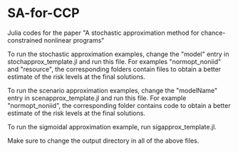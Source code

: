 # SA-for-CCP
Julia codes for the paper "A stochastic approximation method for chance-constrained nonlinear programs"

To run the stochastic approximation examples, change the "model" entry in stochapprox_template.jl and run this file. 
For examples "normopt_noniid" and "resource", the corresponding folders contain files to obtain a better estimate of the risk levels at the final solutions.

To run the scenario approximation examples, change the "modelName" entry in scenapprox_template.jl and run this file.
For example "normopt_noniid", the corresponding folder contains code to obtain a better estimate of the risk levels at the final solutions.

To run the sigmoidal approximation example, run sigapprox_template.jl.

Make sure to change the output directory in all of the above files.
